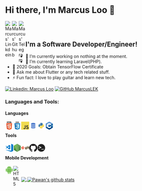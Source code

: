 # Hi there, I'm Marcus Loo 👋


<a href="https://www.linkedin.com/in/marcus-loo/">
  <img align="left" alt="Marcus' Linkdein" width="22px" src="https://cdn.jsdelivr.net/npm/simple-icons@v3/icons/linkedin.svg" />
</a>
<a href="https://github.com/MarcusLEK">
  <img align="left" alt="Marcus' Github" width="22px" src="https://cdn.jsdelivr.net/npm/simple-icons@v3/icons/github.svg" />
</a>
<a href="https://t.me/MarcusLEK">
  <img align="left" alt="Marcus' Telegram" width="22px" src="https://cdn.jsdelivr.net/npm/simple-icons@v3/icons/telegram.svg" />
</a>

<br/>
<br/>

## I'm a Software Developer/Engineer!
- 🔭 I’m currently working on nothing at the moment.
- 🌱 I’m currently learning Laravel(PHP).
- 🥅 2020 Goals: Obtain TensorFlow Certificate
- 💬 Ask me about Flutter or any tech related stuff.
- ⚡ Fun fact: I love to play guitar and learn new tech.

[![Linkedin: Marcus Loo](https://img.shields.io/badge/-MarcusLoo-blue?style=flat-square&logo=Linkedin&logoColor=white&link=https://www.linkedin.com/in/marcus-loo/)](https://www.linkedin.com/in/marcus-loo/)
[![GitHub MarcusLEK](https://img.shields.io/github/followers/MarcusLEK?label=follow&style=social)](https://github.com/MarcusLEK)

### Languages and Tools:
#### Languages
<img align="left" alt="HTML5" width="26px" src="https://raw.githubusercontent.com/github/explore/80688e429a7d4ef2fca1e82350fe8e3517d3494d/topics/html/html.png" />
<img align="left" alt="CSS3" width="26px" src="https://raw.githubusercontent.com/github/explore/80688e429a7d4ef2fca1e82350fe8e3517d3494d/topics/css/css.png" />
<img align="left" alt="JavaScript" width="26px" src="https://raw.githubusercontent.com/github/explore/80688e429a7d4ef2fca1e82350fe8e3517d3494d/topics/javascript/javascript.png" />
<img align="left" alt="SQL" width="26px" src="https://raw.githubusercontent.com/github/explore/80688e429a7d4ef2fca1e82350fe8e3517d3494d/topics/sql/sql.png" />
<img align="left" alt="HTML5" width="26px" src="https://raw.githubusercontent.com/github/explore/80688e429a7d4ef2fca1e82350fe8e3517d3494d/topics/python/python.png" />
<img align="left" alt="HTML5" width="26px" src="https://raw.githubusercontent.com/github/explore/80688e429a7d4ef2fca1e82350fe8e3517d3494d/topics/cpp/cpp.png" />

<br />

#### Tools
<img align="left" alt="Visual Studio Code" width="26px" src="https://raw.githubusercontent.com/github/explore/80688e429a7d4ef2fca1e82350fe8e3517d3494d/topics/visual-studio-code/visual-studio-code.png" />
<img align="left" alt="Node.js" width="26px" src="https://raw.githubusercontent.com/github/explore/80688e429a7d4ef2fca1e82350fe8e3517d3494d/topics/nodejs/nodejs.png" />
<img align="left" alt="Git" width="26px" src="https://raw.githubusercontent.com/github/explore/80688e429a7d4ef2fca1e82350fe8e3517d3494d/topics/git/git.png" />
<img align="left" alt="GitHub" width="26px" src="https://raw.githubusercontent.com/github/explore/78df643247d429f6cc873026c0622819ad797942/topics/github/github.png" />
<img align="left" alt="HTML5" width="26px" src="https://raw.githubusercontent.com/github/explore/80688e429a7d4ef2fca1e82350fe8e3517d3494d/topics/terminal/terminal.png" />

<br />

#### Mobile Development
<img align="left" alt="HTML5" width="26px" src="https://raw.githubusercontent.com/github/explore/80688e429a7d4ef2fca1e82350fe8e3517d3494d/topics/android/android.png" />
<img align="left" alt="HTML5" width="26px" src="https://avatars1.githubusercontent.com/u/14101776?s=200&v=4" />

<br/>
<br/>

<a href="https://github.com/MarcusLEK">
  <img align="center" src="https://github-readme-stats.vercel.app/api/top-langs/?username=MarcusLEK&theme=dark&hide_langs_below=1" />
</a>
<a href="https://github.com/MarcusLEK">
 <img align="center" src="https://github-readme-stats.vercel.app/api?username=MarcusLEK&show_icons=true&theme=dark&line_height=27" alt="Pawan's github stats"/>
</a>